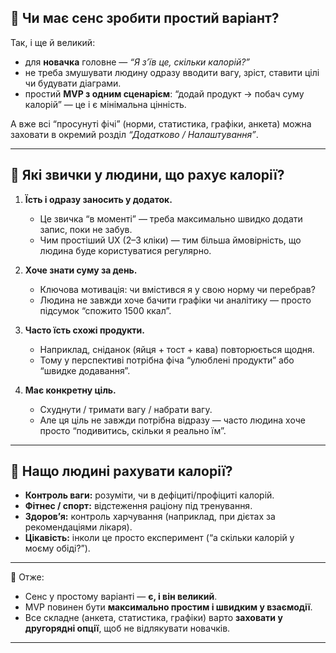 ## 🔹 Чи має сенс зробити простий варіант?

Так, і ще й великий:

* для **новачка** головне — *“Я з’їв це, скільки калорій?”*
* не треба змушувати людину одразу вводити вагу, зріст, ставити цілі чи будувати діаграми.
* простий **MVP з одним сценарієм**: “додай продукт → побач суму калорій” — це і є мінімальна цінність.

А вже всі “просунуті фічі” (норми, статистика, графіки, анкета) можна заховати в окремий розділ *“Додатково / Налаштування”*.

---

## 🔹 Які звички у людини, що рахує калорії?

1. **Їсть і одразу заносить у додаток.**

   * Це звичка “в моменті” — треба максимально швидко додати запис, поки не забув.
   * Чим простіший UX (2–3 кліки) — тим більша ймовірність, що людина буде користуватися регулярно.

2. **Хоче знати суму за день.**

   * Ключова мотивація: чи вмістився я у свою норму чи перебрав?
   * Людина не завжди хоче бачити графіки чи аналітику — просто підсумок “спожито 1500 ккал”.

3. **Часто їсть схожі продукти.**

   * Наприклад, сніданок (яйця + тост + кава) повторюється щодня.
   * Тому у перспективі потрібна фіча “улюблені продукти” або “швидке додавання”.

4. **Має конкретну ціль.**

   * Схуднути / тримати вагу / набрати вагу.
   * Але ця ціль не завжди потрібна відразу — часто людина хоче просто “подивитись, скільки я реально їм”.

---

## 🔹 Нащо людині рахувати калорії?

* **Контроль ваги:** розуміти, чи в дефіциті/профіциті калорій.
* **Фітнес / спорт:** відстеження раціону під тренування.
* **Здоров’я:** контроль харчування (наприклад, при дієтах за рекомендаціями лікаря).
* **Цікавість:** інколи це просто експеримент (“а скільки калорій у моєму обіді?”).

---

📌 Отже:

* Сенс у простому варіанті — **є, і він великий**.
* MVP повинен бути **максимально простим і швидким у взаємодії**.
* Все складне (анкета, статистика, графіки) варто **заховати у другорядні опції**, щоб не відлякувати новачків.

---

